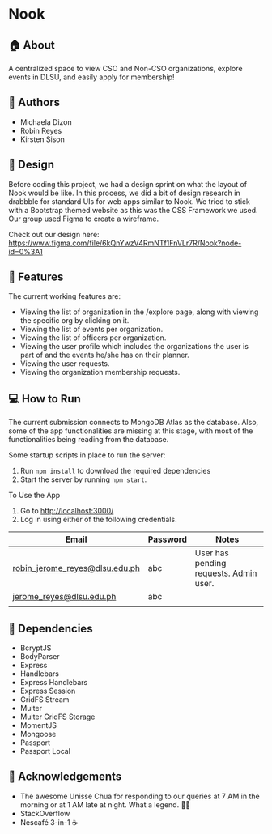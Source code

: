 # Nook
## :house: About ##
A centralized space to view CSO and Non-CSO organizations, explore events in DLSU, and easily apply for membership!

## :dancers: Authors ##
* Michaela Dizon
* Robin Reyes
* Kirsten Sison 

## :art: Design ##
Before coding this project, we had a design sprint on what the layout of Nook would be like. In this process, we did a bit of design research in drabbble for standard UIs for web apps similar to Nook. We tried to stick with a Bootstrap themed website as this was the CSS Framework we used. Our group used Figma to create a wireframe. 

Check out our design here: https://www.figma.com/file/6kQnYwzV4RmNTf1FnVLr7R/Nook?node-id=0%3A1

## :star2: Features ##
The current working features are:
* Viewing the list of organization in the /explore page, along with viewing the specific org by clicking on it.
* Viewing the list of events per organization.
* Viewing the list of officers per organization.
* Viewing the user profile which includes the organizations the user is part of and the events he/she has on their planner.
* Viewing the user requests.
* Viewing the organization membership requests.

## :computer: How to Run ##
The current submission connects to MongoDB Atlas as the database. Also, some of the app functionalities are missing at this stage, with most of the functionalities being reading from the database.

Some startup scripts in place to run the server:
1. Run `npm install` to download the required dependencies
2. Start the server by running `npm start`. 

To Use the App
1. Go to [http://localhost:3000/](http://localhost:3000/)
2.  Log in using either of the following credentials. 

| Email                          | Password | Notes                                  |
|--------------------------------|----------|----------------------------------------|
| robin_jerome_reyes@dlsu.edu.ph | abc      | User has pending requests. Admin user. |
| jerome_reyes@dlsu.edu.ph       | abc      |                                        |
|                                |          |                                        |

## :rocket: Dependencies ##
* BcryptJS
* BodyParser
* Express
* Handlebars
* Express Handlebars
* Express Session
* GridFS Stream
* Multer
* Multer GridFS Storage
* MomentJS
* Mongoose
* Passport
* Passport Local

## :heartbeat: Acknowledgements ##
* The awesome Unisse Chua for responding to our queries at 7 AM in the morning or at 1 AM late at night. What a legend. :massage::nail_care:
* StackOverflow
* Nescafé 3-in-1 :coffee: